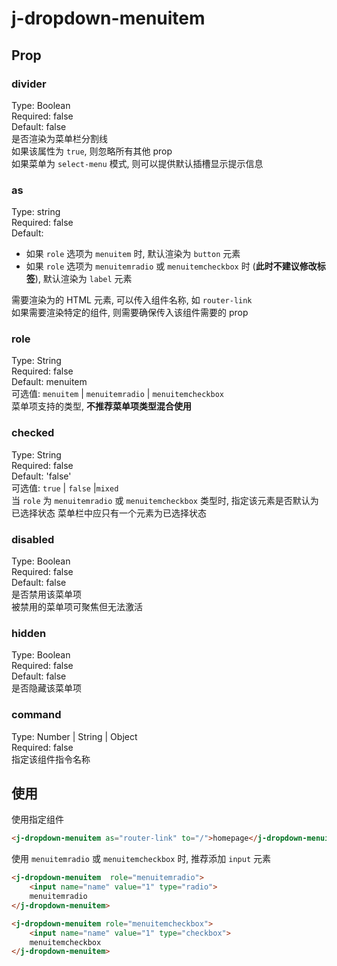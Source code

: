 # j-dropdown-menuitem

## Prop
### divider
Type: Boolean  
Required: false  
Default: false  
是否渲染为菜单栏分割线  
如果该属性为 `true`, 则忽略所有其他 prop  
如果菜单为 `select-menu` 模式, 则可以提供默认插槽显示提示信息

### as
Type: string  
Required: false  
Default:
- 如果 `role` 选项为 `menuitem` 时, 默认渲染为 `button` 元素
- 如果 `role` 选项为 `menuitemradio` 或 `menuitemcheckbox` 时 (**此时不建议修改标签**), 默认渲染为 `label` 元素

需要渲染为的 HTML 元素, 可以传入组件名称, 如 `router-link`  
如果需要渲染特定的组件, 则需要确保传入该组件需要的 prop

### role
Type: String  
Required: false  
Default: menuitem  
可选值: `menuitem` | `menuitemradio` | `menuitemcheckbox`  
菜单项支持的类型, **不推荐菜单项类型混合使用**

### checked
Type: String  
Required: false  
Default: 'false'  
可选值: `true` | `false` |`mixed`  
当 `role` 为 `menuitemradio` 或 `menuitemcheckbox` 类型时, 指定该元素是否默认为已选择状态
菜单栏中应只有一个元素为已选择状态

### disabled
Type: Boolean  
Required: false  
Default: false  
是否禁用该菜单项  
被禁用的菜单项可聚焦但无法激活

### hidden
Type: Boolean  
Required: false  
Default: false  
是否隐藏该菜单项

### command
Type: Number | String | Object  
Required: false  
指定该组件指令名称

## 使用
使用指定组件
```html
<j-dropdown-menuitem as="router-link" to="/">homepage</j-dropdown-menuitem>
```

使用 `menuitemradio` 或 `menuitemcheckbox` 时, 推荐添加 `input` 元素
```html
<j-dropdown-menuitem  role="menuitemradio">
    <input name="name" value="1" type="radio">
    menuitemradio
</j-dropdown-menuitem>

<j-dropdown-menuitem role="menuitemcheckbox">
    <input name="name" value="1" type="checkbox">
    menuitemcheckbox
</j-dropdown-menuitem>
```
